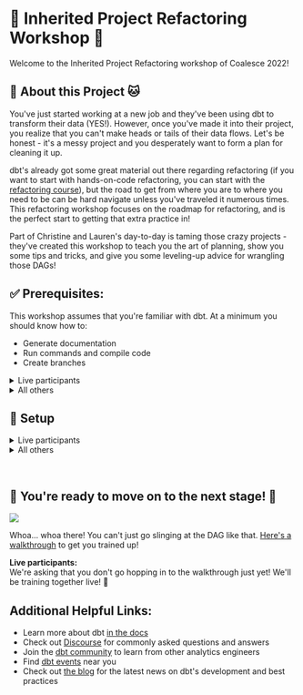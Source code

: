 # 👑 Inherited Project Refactoring Workshop 👑
Welcome to the Inherited Project Refactoring workshop of Coalesce 2022!

## :mage: About this Project :cat:
You've just started working at a new job and they've been using dbt to transform
their data (YES!). However, once you've made it into their project, you realize
that you can't make heads or tails of their data flows. Let's be honest - it's a
messy project and you desperately want to form a plan for cleaning it up. 

dbt's already got some great material out there regarding refactoring (if you want
to start with hands-on-code refactoring, you can start with the [refactoring course](https://courses.getdbt.com/courses/refactoring-sql-for-modularity)), but the road to get from where you are to where you need to be can be hard navigate
unless you've traveled it numerous times. This refactoring workshop focuses on the 
roadmap for refactoring, and is the perfect start to getting that extra practice in!  

Part of Christine and Lauren's day-to-day is taming those crazy projects - they've 
created this workshop to teach you the art of planning, show you some tips and tricks, 
and give you some leveling-up advice for wrangling those DAGs!

## :white_check_mark: Prerequisites:  
This workshop assumes that you're familiar with dbt. At a minimum you should know how to:
- Generate documentation
- Run commands and compile code
- Create branches

<details>
  <summary> Live participants </summary>
  
  For the workshop, you will be given access to the dbt Cloud account with all the
  necessary prerequisites.

</details>

<details>
  <summary> All others </summary>

  1. *A Repository*   
     Ideally, with the files and folders contained in this workshop. To make a copy,
     [fork this repository](https://docs.github.com/en/get-started/quickstart/fork-a-repo).
  2. *dbt*  
     Using dbt Cloud vs. dbt Core doesn't matter. You'll specifically want to know how to:
     - [install packages](https://docs.getdbt.com/docs/building-a-dbt-project/package-management)
     - [generate and view documentation](https://docs.getdbt.com/docs/building-a-dbt-project/documentation#generating-project-documentation)
     - [use selection syntax](https://docs.getdbt.com/reference/node-selection/syntax)
     - [upgrade your dbt version](https://docs.getdbt.com/guides/migration/versions/upgrading-to-v1.3), if needed (This project uses v1.3)

     To setup dbt:
     - [dbt Cloud Setup](https://docs.getdbt.com/guides/getting-started)
     - [dbt Core Setup](https://docs.getdbt.com/guides/getting-started/learning-more/getting-started-dbt-core)
  3. *Some Data*  
     This project is written on top of [BigQuery](https://cloud.google.com/bigquery)
     and uses the publicly available [TPC-H data set](https://www.tpc.org/tpch/).
     A truncated version of the data set has been included in this project as CSV files, located in the [_resources](/_resources/tpch_dataset/) folder.
      
     If you don't have some data or a warehouse yet, don't worry - the setup will guide you through setting up a free BigQuery account and loading the 
     data for this project. Here are some resources to reference, just in case:  
     - [Instructions for setting up a free BigQuery account](https://docs.getdbt.com/guides/getting-started/getting-set-up/setting-up-bigquery)  
     - [Instructions for loading CSV files into BigQuery](https://cloud.google.com/bigquery/docs/samples/bigquery-load-table-gcs-csv)  
     - [Starter instructions](https://relational.fit.cvut.cz/dataset/TPCH) for accessing the TPC-H dataset yourself
   
     **Note**:  
     We don't suggest seeding the CSV files. Though they are truncated, 
     they still contain a significant amount of rows.

</details>

## :toolbox: Setup

<details>
  <summary> Live participants </summary>

1. Navigate to the `Coalesce 2022 Workshop - Refactoring dbt Cloud` account.
2. Configure your development credentials:  
   1. Click on your user profile in the top left-hand corner and click `Profile Settings`
   2. Scroll to the "Credentials" section.
   3. Click on `Analytics`
   4. Hit the `Edit` button in the lower right hand corner.
   5. Change these configurations:  
  
     |||
     |-|-|
     |**Dataset**| Set this to `dbt_` your first initial + last name. Example: `dbt_cberger` |
     |**Target Name**| Set this to `dev` |
  
   6. Hit `Save`

3. Run `dbt deps` to install dependencies.

4. Confirm your setup:  
   1. Navigate to the IDE by clicking on the `Develop` tab in the upper right-hand corner
   2. Try running the following commands:
     ```bash
     $ dbt run
     $ dbt test
     ```
     or alternatively:
     ```bash
     $ dbt build
     ```

</details>

<details>
  <summary> All others </summary>

1. [Fork this repository](https://docs.github.com/en/get-started/quickstart/fork-a-repo).
2. Set up your dbt Project    
   - [dbt Cloud Setup](https://docs.getdbt.com/guides/getting-started)
   - [dbt Core Setup](https://docs.getdbt.com/guides/getting-started/learning-more/getting-started-dbt-core)
   
   **Important**  
   If you don't set up the BigQuery account and want to use another warehouse:
     - You'll need a warehouse - the warehouse is an essential connection in dbt.
     - You'll need to load the data to your selected warehouse using another method. 
     - You'll need to make changes to the repository code you forked so the syntax works with your warehouse.

4. Load the data  
   
   Download the files from the [`_resources/tpch_dataset`](/_resources/tpch_dataset/). If you are working locally, the files will be within the 
   repository location on your computer.
  
   - If you set up a BigQuery account during setup, load the data:
     1. In the BigQuery UI's `Explorer` pane, click the three dots next to your project name 
     2. Click `Create dataset`.
     3. For `Dataset ID`, type `raw_tpch`.
     4. Click `Create dataset`
     5. You should now see your dataset listed under your project name. Click the three dots next to the dataset.
     6. Click `Create table`
     7. Choose `Upload` as the **Create table from** option.
     8. Click `Browse` under `Select file` 
     9. Upload each file you downloaded from the [`_resources/tpch_dataset`](/_resources/tpch_dataset/) folder:  
        - For the **table name**, use the file name without the extension. Some file names have `_100mb` appended. Omit this.
        - Make sure to check `Auto detect` under **Schema** 
     
   - If you didn't setup BigQuery, load the data from the [`_resources/tpch_dataset`](/_resources/tpch_dataset/) into your warehouse.  
     You will need to update the `_sources.yml` file with the location of your data.

5. Run `dbt deps` to install dependencies.
   
6. Confirm your setup:  
   Try running the following commands:
   ```bash
   $ dbt run
   $ dbt test
   ```
   or alternatively:
   ```bash
   $ dbt build
   ```

</details>

&nbsp;
## :tada: You're ready to move on to the next stage! :tada:
![](/.github/gifs/workshop_start.gif)

Whoa... whoa there! You can't just go slinging at the DAG like that. 
[Here's a walkthrough](https://github.com/dbt-labs/coalesce-22-inherited-project-refactoring-workshop/wiki) to get you trained up!

**Live participants:**  
We're asking that you don't go hopping in to the walkthrough just yet! We'll be training together live! :purple_heart:  

## Additional Helpful Links:
- Learn more about dbt [in the docs](https://docs.getdbt.com/docs/introduction)
- Check out [Discourse](https://discourse.getdbt.com/) for commonly asked questions and answers
- Join the [dbt community](http://community.getbdt.com/) to learn from other analytics engineers
- Find [dbt events](https://events.getdbt.com) near you
- Check out [the blog](https://blog.getdbt.com/) for the latest news on dbt's development and best practices
